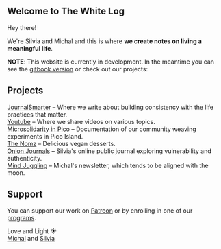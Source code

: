 ## Welcome to The White Log

Hey there!

We're Silvia and Michal and this is where **we create notes on living a meaningful life**.
   
**NOTE**: This website is currently in development. In the meantime you can see the [gitbook version](https://beta.thewhitelog.com) or check out our projects:

## Projects
[JournalSmarter](https://journalsmarter.com) – Where we write about building consistency with the life practices that matter.<br>
[Youtube](https://www.youtube.com/channel/UCFkEEtX7yPtYD0Om0GPwL7w) – Where we share videos on various topics.<br>
[Microsolidarity in Pico](https://pico.microsolidarity.cc) – Documentation of our community weaving experiments in Pico Island.<br>
[The Nomz](https://nomz.michalkorzonek.com) – Delicious vegan desserts.<br>
[Onion Journals](https://onionjournals.substack.com/) – Silvia's online public journal exploring vulnerability and authenticity.<br>
[Mind Juggling](https://mindjuggling.substack.com/) – Michal's newsletter, which tends to be aligned with the moon.<br>

## Support

You can support our work on [Patreon](https://patreon.com/michalandsilvia) or by enrolling in one of our [programs](https://journalsmarter.com/products).

Love and Light ☀️<br>
[Michal](https://twitter.com/michalkorzonek) and [Silvia](https://twitter.com/this_is_silvia)
